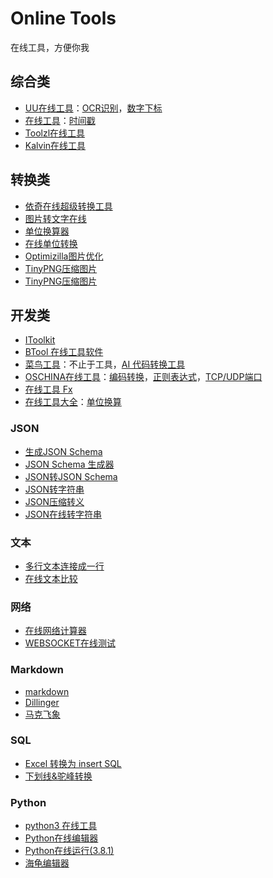 # Online Tools

在线工具，方便你我

## 综合类
- [UU在线工具](https://uutool.cn/)：[OCR识别](https://uutool.cn/ocr/)，[数字下标](https://uutool.cn/number-sub/)
- [在线工具](https://tool.lu/)：[时间戳](https://tool.lu/timestamp/)
- [Toolzl在线工具](https://www.toolzl.com/)
- [Kalvin在线工具](https://tools.kalvinbg.cn/)

## 转换类
- [依奇在线超级转换工具](https://www.wdku.net/)
- [图片转文字在线](https://web.baimiaoapp.com/)
- [单位换算器](https://cn.unitconverter.cc/)
- [在线单位转换](https://www.convertworld.com/zh-hans/)
- [Optimizilla图片优化](https://imagecompressor.com/)
- [TinyPNG压缩图片](https://tinypng.com/)
- [TinyPNG压缩图片](https://tinify.cn/)

## 开发类
- [IToolkit](https://itoolkit.co/zh)
- [BTool 在线工具软件](https://www.btool.cn/)
- [菜鸟工具](https://www.jyshare.com/)：不止于工具，[AI 代码转换工具](https://www.jyshare.com/front-end/9580/)
- [OSCHINA在线工具](https://tool.oschina.net/)：[编码转换](https://tool.oschina.net/encode?type=4)，[正则表达式](https://tool.oschina.net/regex)，[TCP/UDP端口](https://tool.oschina.net/commons?type=7)
- [在线工具 Fx](https://tool.fiaox.com/)
- [在线工具大全](https://www.lddgo.net/index)：[单位换算](https://www.lddgo.net/convert/unitconvert)

### JSON
- [生成JSON Schema](https://www.lddgo.net/string/generate-json-schema)
- [JSON Schema 生成器](https://products.aspose.app/cells/zh/tools/json-to-schema)
- [JSON转JSON Schema](https://edgeone.ai/zh/tools/json-to-schema)
- [JSON转字符串](https://edgeone.ai/zh/tools/json-to-string)
- [JSON压缩转义](https://www.json.cn/jsonzip/)
- [JSON在线转字符串](https://www.jsongj.com/json/stringify)

### 文本
- [多行文本连接成一行](https://www.lddgo.net/string/line-reduce)
- [在线文本比较](https://www.lddgo.net/string/text-compare)

### 网络
- [在线网络计算器](https://www.sojson.com/convert/subnetmask.html)
- [WEBSOCKET在线测试](https://www.lddgo.net/network/websocket)

### Markdown
- [markdown](https://markdown.com.cn/editor/)
- [Dillinger](https://dillinger.io/)
- [马克飞象](https://maxiang.io/)

### SQL
- [Excel 转换为 insert SQL](https://tableconvert.com/zh-cn/excel-to-sql)
- [下划线&驼峰转换](https://uutool.cn/camel/)

### Python
- [python3 在线工具](https://www.w3cschool.cn/tryrun/runcode?lang=python3)
- [Python在线编辑器](https://lwebapp.com/zh/python-playground)
- [Python在线运行(3.8.1)](https://www.bejson.com/runcode/python3/)
- [海龟编辑器](https://turtle.codemao.cn/editor/python_web/)